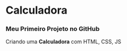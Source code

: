 
<h1>Calculadora</h1>
<h3>Meu Primeiro Projeto no GitHub</h3>
<p> Criando uma <b>Calculadora</b> com HTML, CSS, JS</p>

